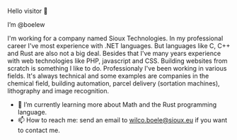 Hello visitor 👋

I’m @boelew 

I'm working for a company named Sioux Technologies. In my professional career I've most experience with .NET languages. But languages like C, C++ and Rust are also not a big deal. 
Besides that I've many years experience with web technologies like PHP, javascript and CSS. Building websites from scratch is something I like to do.
Professionaly I've been working in various fields. It's always technical and some examples are companies in the chemical field, building automation, parcel delivery (sortation machines), lithography and image recognition.

- 🌱 I’m currently learning more about Math and the Rust programming language.
- 📫 How to reach me: send an email to wilco.boele@sioux.eu if you want to contact me.

<!---
boelew/boelew is a ✨ special ✨ repository because its `README.md` (this file) appears on your GitHub profile.
You can click the Preview link to take a look at your changes.
--->
